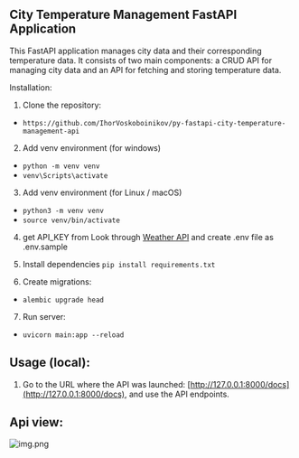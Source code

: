 ## City Temperature Management FastAPI Application

This FastAPI application manages city data and their corresponding temperature data.
It consists of two main components: a CRUD API for managing city data and an
API for fetching and storing temperature data.

Installation:

1. Clone the repository:

* ```https://github.com/IhorVoskoboinikov/py-fastapi-city-temperature-management-api```

2. Add venv environment (for windows)

* ```python -m venv venv```
* ```venv\Scripts\activate```

3. Add venv environment (for Linux / macOS)

* ```python3 -m venv venv```
* ```source venv/bin/activate```

4. get API_KEY from Look through [Weather API](https://www.weatherapi.com/docs/) and create .env file as .env.sample
5. Install dependencies
   ```pip install requirements.txt```

6. Create migrations:

* ```alembic upgrade head```

7. Run server:

* ```uvicorn main:app --reload ```

## Usage (local):

1. Go to the URL where the API was
   launched: [http://127.0.0.1:8000/docs](http://127.0.0.1:8000/docs), and use
   the API endpoints.

## Api view:

![img.png](api_demo.PNG)